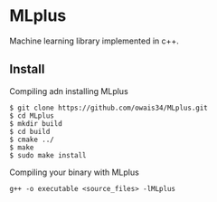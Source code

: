 # MLplus
Machine learning library implemented in c++.

## Install
Compiling adn installing MLplus
```
$ git clone https://github.com/owais34/MLplus.git
$ cd MLplus
$ mkdir build
$ cd build
$ cmake ../
$ make
$ sudo make install
```
Compiling your binary with MLplus
```
g++ -o executable <source_files> -lMLplus
```